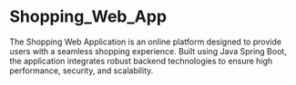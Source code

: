 # Shopping_Web_App
The Shopping Web Application is an online platform designed to provide users with a seamless shopping experience. Built using Java Spring Boot, the application integrates robust backend technologies to ensure high performance, security, and scalability.
